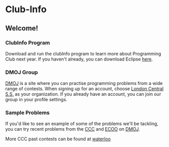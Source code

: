 # Club-Info

## Welcome!

### ClubInfo Program

Download and run the clubInfo program to learn more about Programming Club next year. If you haven't already, you can download Eclipse [here](http://www.eclipse.org/downloads/).

### DMOJ Group

[DMOJ](https://dmoj.ca/) is a site where you can practise programming problems from a wide range of contests. When signing up for an account, choose [London Central S.S.](https://dmoj.ca/organization/LCSS/users) as your organization. If you already have an account, you can join our group in your profile settings.

### Sample Problems

If you'd like to see an example of some of the problems we'll be tackling, you can try recent problems from the [CCC](https://dmoj.ca/problems/?search=17&category=4) and [ECOO](https://dmoj.ca/problems/?search=17&category=2) on [DMOJ](https://dmoj.ca/).

More CCC past contests can be found at [waterloo](https://cemc.math.uwaterloo.ca/contests/past_contests.html)
